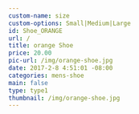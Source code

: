 ```yaml
---
custom-name: size
custom-options: Small|Medium|Large
id: Shoe_ORANGE
url: /
title: orange Shoe
price: 20.00
pic-url: /img/orange-shoe.jpg
date: 2017-2-8 4:51:01 -08:00
categories: mens-shoe
main: false
type: type1
thumbnail: /img/orange-shoe.jpg
---
```


